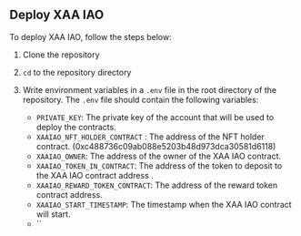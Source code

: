 ## Deploy XAA IAO
To deploy XAA IAO, follow the steps below:

1. Clone the repository

2. `cd` to the repository directory

3. Write environment variables in a `.env` file in the root directory of the repository. The `.env` file should contain the following variables:
   - `PRIVATE_KEY`: The private key of the account that will be used to deploy the contracts.
   - `XAAIAO_NFT_HOLDER_CONTRACT` : The address of the NFT holder contract. (0xc488736c09ab088e5203b48d973dca30581d6118)
   - `XAAIAO_OWNER`: The address of the owner of the XAA IAO contract.
   - `XAAIAO_TOKEN_IN_CONTRACT`: The address of the token to deposit to the XAA IAO contract address .
   - `XAAIAO_REWARD_TOKEN_CONTRACT`: The address of the reward token contract address.
   - `XAAIAO_START_TIMESTAMP`: The timestamp when the XAA IAO contract will start.
   - ``